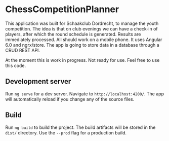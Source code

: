 # ChessCompetitionPlanner
This application was built for Schaakclub Dordrecht, to manage the youth competition.
The idea is that on club evenings we can have a check-in of players, after which the round schedule is generated. Results are immediately processed.
All should work on a mobile phone.
It uses Angular 6.0 and ngrx/store. 
The app is going to store data in a database through a CRUD REST API.

At the moment this is work in progress. Not ready for use. Feel free to use this code.

## Development server

Run `ng serve` for a dev server. Navigate to `http://localhost:4200/`. The app will automatically reload if you change any of the source files.

## Build

Run `ng build` to build the project. The build artifacts will be stored in the `dist/` directory. Use the `--prod` flag for a production build.
